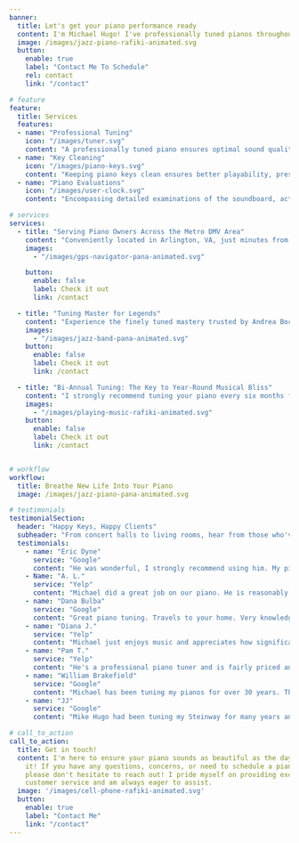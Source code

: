 ```yaml
---
banner:
  title: Let's get your piano performance ready
  content: I'm Michael Hugo! I've professionally tuned pianos throughout the Washington D.C. area for over 40 years. I provide professional piano services including tuning, evaluations, and key cleaning. [Call](tel:+17035976465) or [text](sms:+17035976465) me at (703) 597-6465 to schedule your appointment!
  image: /images/jazz-piano-rafiki-animated.svg
  button:
    enable: true
    label: "Contact Me To Schedule"
    rel: contact
    link: "/contact"

# feature
feature:
  title: Services
  features:
  - name: "Professional Tuning"
    icon: "/images/tuner.svg"
    content: "A professionally tuned piano ensures optimal sound quality and playing experience."
  - name: "Key Cleaning"
    icon: "/images/piano-keys.svg"
    content: "Keeping piano keys clean ensures better playability, preserves their condition, and maintains the instrument's appealing appearance."
  - name: "Piano Evaluations"
    icon: "/images/user-clock.svg"
    content: "Encompassing detailed examinations of the soundboard, action, tuning stability, cabinet integrity, pedal mechanisms, and overall condition, this is a prudent investment to uncover any underlying issues, estimate remaining lifespan, and determine the instrument's true market value."

# services
services:
  - title: "Serving Piano Owners Across the Metro DMV Area"
    content: "Conveniently located in Arlington, VA, just minutes from Washington D.C. Whether you're in Northern Virginia, Montgomery County or P.G. County, Maryland, or Washington D.C., I'll come to you for unparalleled piano tuning and key cleaning. Enjoy the convenience of having your piano tuned in your own home or venue."
    images:
      - "/images/gps-navigator-pana-animated.svg"

    button:
      enable: false
      label: Check it out
      link: /contact

  - title: "Tuning Master for Legends"
    content: "Experience the finely tuned mastery trusted by Andrea Bocelli, Mstislav Rostropovich, Washington International School, Hay-Adams Hotel, The Willard Hotel, and Northern Virginia Community College. As an expert piano tuner, I bring meticulous care and artistry to every tuning. From concert halls to home studios, I'll elevate your musical experience with my time-honored craft, allowing your piano to sing. Contact me today to achieve the tone musical legends appreciate."
    images:
      - "/images/jazz-band-pana-animated.svg"
    button:
      enable: false
      label: Check it out
      link: /contact

  - title: "Bi-Annual Tuning: The Key to Year-Round Musical Bliss"
    content: "I strongly recommend tuning your piano every six months for optimal performance, ensuring that you enjoy playing on a perfectly tuned instrument with your friends and family all year round and especially during the festive seasons. Not only does regular tuning enhance your musical experience, but it also reduces overall costs associated with piano tunings, making it a wise investment for any pianist looking to maintain their instrument in pristine condition."
    images:
      - "/images/playing-music-rafiki-animated.svg"
    button:
      enable: false
      label: Check it out
      link: /contact


# workflow
workflow:
  title: Breathe New Life Into Your Piano
  image: /images/jazz-piano-pana-animated.svg

# testimonials
testimonialSection:
  header: "Happy Keys, Happy Clients"
  subheader: "From concert halls to living rooms, hear from those who've experienced my tuning firsthand."
  testimonials:
    - name: "Eric Dyne"
      service: "Google"
      content: "He was wonderful, I strongly recommend using him. My piano sings now. He was prompt, professional, and courteous, Michael does a phenomenal job."
    - Name: "A. L."
      service: "Yelp"
      content: "Michael did a great job on our piano. He is reasonably priced in comparison to other local tuners."
    - name: "Dana Bulba"
      service: "Google"
      content: "Great piano tuning. Travels to your home. Very knowledgeable, skilled, & lots of references."
    - name: "Diana J."
      service: "Yelp"
      content: "Michael just enjoys music and appreciates how significant a piano can be for a family."
    - name: "Pam T."
      service: "Yelp"
      content: "He's a professional piano tuner and is fairly priced and knowledgeable. He's offers his service with a fair price. He's precise and my instrument sound wonderful."
    - name: "William Brakefield"
      service: "Google"
      content: "Michael has been tuning my pianos for over 30 years. The piano sounds perfect, and he’s never ever late ! Best piano tuner ever!"
    - name: "JJ"
      service: "Google"
      content: "Mike Hugo had been tuning my Steinway for many years and does a great job. What I love about him is that he calls every six months and it is easy to schedule the appointment."

# call_to_action
call_to_action:
  title: Get in touch!
  content: I'm here to ensure your piano sounds as beautiful as the day you first laid eyes on
    it! If you have any questions, concerns, or need to schedule a piano tuning appointment,
    please don't hesitate to reach out! I pride myself on providing excellent
    customer service and am always eager to assist.
  image: '/images/cell-phone-rafiki-animated.svg'
  button:
    enable: true
    label: "Contact Me"
    link: "/contact"
---
```

